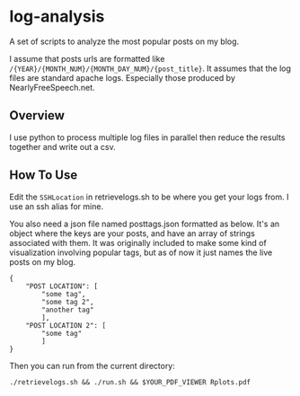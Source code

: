 # log-analysis

A set of scripts to analyze the most popular posts on my blog.

I assume that posts urls are formatted like `/{YEAR}/{MONTH_NUM}/{MONTH_DAY_NUM}/{post_title}`. It assumes that the log files are standard apache logs. Especially those produced by NearlyFreeSpeech.net.

## Overview
I use python to process multiple log files in parallel then reduce the results together and write out a csv.


## How To Use
Edit the `SSHLocation` in retrievelogs.sh to be where you get your logs from. I use an ssh alias for mine.

You also need a json file named posttags.json formatted as below. It's an object where the keys are your posts, and have an array of strings associated with them. It was originally included to make some kind of visualization involving popular tags, but as of now it just names the live posts on my blog.

    {
        "POST LOCATION": [
            "some tag",
            "some tag 2",
            "another tag"
            ],
        "POST LOCATION 2": [
            "some tag"
            ]
    }

Then you can run from the current directory:

    ./retrievelogs.sh && ./run.sh && $YOUR_PDF_VIEWER Rplots.pdf
